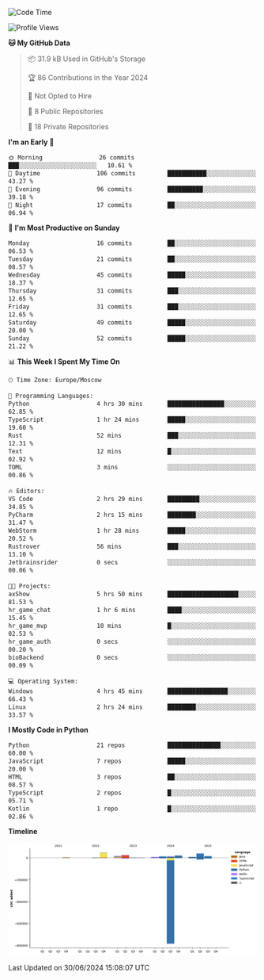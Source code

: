<!--START_SECTION:waka-->
![Code Time](http://img.shields.io/badge/Code%20Time-381%20hrs%2059%20mins-blue)

![Profile Views](http://img.shields.io/badge/Profile%20Views-0-blue)

**🐱 My GitHub Data** 

> 📦 31.9 kB Used in GitHub's Storage 
 > 
> 🏆 86 Contributions in the Year 2024
 > 
> 🚫 Not Opted to Hire
 > 
> 📜 8 Public Repositories 
 > 
> 🔑 18 Private Repositories 
 > 
**I'm an Early 🐤** 

```text
🌞 Morning                26 commits          ███░░░░░░░░░░░░░░░░░░░░░░   10.61 % 
🌆 Daytime                106 commits         ███████████░░░░░░░░░░░░░░   43.27 % 
🌃 Evening                96 commits          ██████████░░░░░░░░░░░░░░░   39.18 % 
🌙 Night                  17 commits          ██░░░░░░░░░░░░░░░░░░░░░░░   06.94 % 
```
📅 **I'm Most Productive on Sunday** 

```text
Monday                   16 commits          ██░░░░░░░░░░░░░░░░░░░░░░░   06.53 % 
Tuesday                  21 commits          ██░░░░░░░░░░░░░░░░░░░░░░░   08.57 % 
Wednesday                45 commits          █████░░░░░░░░░░░░░░░░░░░░   18.37 % 
Thursday                 31 commits          ███░░░░░░░░░░░░░░░░░░░░░░   12.65 % 
Friday                   31 commits          ███░░░░░░░░░░░░░░░░░░░░░░   12.65 % 
Saturday                 49 commits          █████░░░░░░░░░░░░░░░░░░░░   20.00 % 
Sunday                   52 commits          █████░░░░░░░░░░░░░░░░░░░░   21.22 % 
```


📊 **This Week I Spent My Time On** 

```text
🕑︎ Time Zone: Europe/Moscow

💬 Programming Languages: 
Python                   4 hrs 30 mins       ████████████████░░░░░░░░░   62.85 % 
TypeScript               1 hr 24 mins        █████░░░░░░░░░░░░░░░░░░░░   19.60 % 
Rust                     52 mins             ███░░░░░░░░░░░░░░░░░░░░░░   12.31 % 
Text                     12 mins             █░░░░░░░░░░░░░░░░░░░░░░░░   02.92 % 
TOML                     3 mins              ░░░░░░░░░░░░░░░░░░░░░░░░░   00.86 % 

🔥 Editors: 
VS Code                  2 hrs 29 mins       █████████░░░░░░░░░░░░░░░░   34.85 % 
PyCharm                  2 hrs 15 mins       ████████░░░░░░░░░░░░░░░░░   31.47 % 
WebStorm                 1 hr 28 mins        █████░░░░░░░░░░░░░░░░░░░░   20.52 % 
Rustrover                56 mins             ███░░░░░░░░░░░░░░░░░░░░░░   13.10 % 
Jetbrainsrider           0 secs              ░░░░░░░░░░░░░░░░░░░░░░░░░   00.06 % 

🐱‍💻 Projects: 
axShow                   5 hrs 50 mins       ████████████████████░░░░░   81.53 % 
hr_game_chat             1 hr 6 mins         ████░░░░░░░░░░░░░░░░░░░░░   15.45 % 
hr_game_mvp              10 mins             █░░░░░░░░░░░░░░░░░░░░░░░░   02.53 % 
hr_game_auth             0 secs              ░░░░░░░░░░░░░░░░░░░░░░░░░   00.20 % 
bioBackend               0 secs              ░░░░░░░░░░░░░░░░░░░░░░░░░   00.09 % 

💻 Operating System: 
Windows                  4 hrs 45 mins       █████████████████░░░░░░░░   66.43 % 
Linux                    2 hrs 24 mins       ████████░░░░░░░░░░░░░░░░░   33.57 % 
```

**I Mostly Code in Python** 

```text
Python                   21 repos            ███████████████░░░░░░░░░░   60.00 % 
JavaScript               7 repos             █████░░░░░░░░░░░░░░░░░░░░   20.00 % 
HTML                     3 repos             ██░░░░░░░░░░░░░░░░░░░░░░░   08.57 % 
TypeScript               2 repos             █░░░░░░░░░░░░░░░░░░░░░░░░   05.71 % 
Kotlin                   1 repo              █░░░░░░░░░░░░░░░░░░░░░░░░   02.86 % 
```



**Timeline**

![Lines of Code chart](https://raw.githubusercontent.com/adlemx/adlemx/main/assets/bar_graph.png)


 Last Updated on 30/06/2024 15:08:07 UTC
<!--END_SECTION:waka-->
